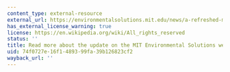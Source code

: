 ```yaml
---
content_type: external-resource
external_url: https://environmentalsolutions.mit.edu/news/a-refreshed-mit-climate-primer-to-better-serve-students-educators-and-the-climate-curious/
has_external_license_warning: true
license: https://en.wikipedia.org/wiki/All_rights_reserved
status: ''
title: Read more about the update on the MIT Environmental Solutions website
uid: 74f0727e-16f1-4893-99fa-39b126823cf2
wayback_url: ''
---
```

